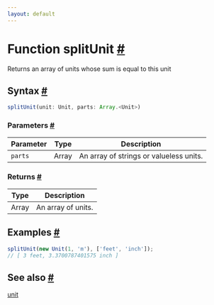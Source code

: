 ```yaml
---
layout: default
---
```


<!-- Note: This file is automatically generated from source code comments. Changes made in this file will be overridden. -->

<h1 id="function-splitunit">Function splitUnit <a href="#function-splitunit" title="Permalink">#</a></h1>

Returns an array of units whose sum is equal to this unit


<h2 id="syntax">Syntax <a href="#syntax" title="Permalink">#</a></h2>

```js
splitUnit(unit: Unit, parts: Array.<Unit>)
```

<h3 id="parameters">Parameters <a href="#parameters" title="Permalink">#</a></h3>

Parameter | Type | Description
--------- | ---- | -----------
`parts` | Array | An array of strings or valueless units.

<h3 id="returns">Returns <a href="#returns" title="Permalink">#</a></h3>

Type | Description
---- | -----------
Array | An array of units.


<h2 id="examples">Examples <a href="#examples" title="Permalink">#</a></h2>

```js
splitUnit(new Unit(1, 'm'), ['feet', 'inch']);
// [ 3 feet, 3.3700787401575 inch ]
```


<h2 id="see-also">See also <a href="#see-also" title="Permalink">#</a></h2>

[unit](unit.html)
